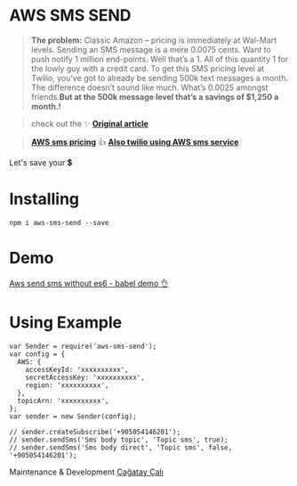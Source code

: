 AWS SMS SEND
==================

> **The problem:**
Classic Amazon – pricing is immediately at Wal-Mart levels. Sending an SMS message is a mere 0.0075 cents.  Want to push notify 1 million end-points. Well that’s a 1. All of this quantity 1 for the lowly guy with a credit card. To get this SMS pricing level at Twilio, you’ve got to already be sending 500k text messages a month.  The difference doesn’t sound like much. What’s 0.0025 amongst friends.**But at the 500k message level that’s a savings of $1,250 a month.!**

> check out the :sparkles:  [**Original article**](https://www.chriskranky.com/the-threat-from-below-amazon-aws/)

 > [**AWS sms pricing**](https://aws.amazon.com/sns/sms-pricing/)  :+1:
 > [**Also twilio using AWS sms service**](https://www.twilio.com/press/releases/release-aws-sns)

Let's save your :heavy_dollar_sign:


# Installing

```
npm i aws-sms-send --save
```

# Demo

[Aws send sms without es6 - babel demo :ok_hand:](https://github.com/ccali14/aws-sms-send-demo)

# Using Example

```
var Sender = require('aws-sms-send');
var config = {
  AWS: {
    accessKeyId: 'xxxxxxxxxx',
    secretAccessKey: 'xxxxxxxxxx',
    region: 'xxxxxxxxxx',
  },
  topicArn: 'xxxxxxxxxx',
};
var sender = new Sender(config);

// sender.createSubscribe('+905054146201');
// sender.sendSms('Sms body topic', 'Topic sms', true);
// sender.sendSms('Sms body direct', 'Topic sms', false, '+905054146201');
```

Maintenance & Development [Çağatay Çalı](http://github.com/ccali14)
